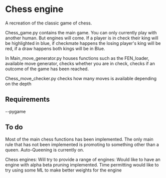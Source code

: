 # Chess engine

A recreation of the classic game of chess. 

Chess_game.py contains the main game. You can only currently play with another human. But engines will come. If a player is in check their king will be highlighted in blue, if checkmate happens the losing player's king will be red, if a draw happens both kings will be in Blue.

In Main_move_generator.py houses functions such as the FEN_loader, available move generator, checks whether you are in check, checks if an outcome of the game has been reached. 



Chess_move_checker.py checks how many moves is available depending on the depth 

## Requirements

--pygame


## To do 

Most of the main chess functions has been implemented. The only main rule that has not been implemented is promoting to something other than a queen. Auto-Queening is currently on.

Chess engines: Will try to provide a range of engines: Would like to have an engine with alpha beta pruning implemented. Time permitting would like to try using some ML to make better weights for the engine 

